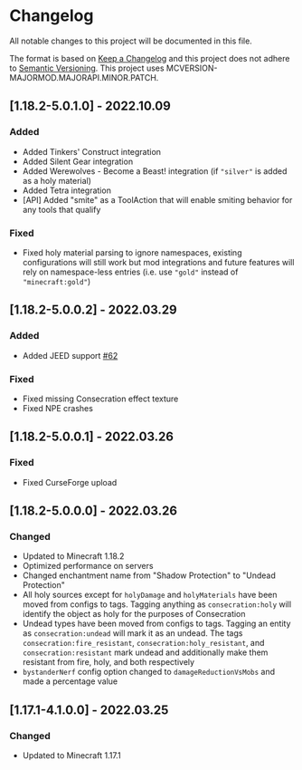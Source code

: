 # Changelog
All notable changes to this project will be documented in this file.

The format is based on [Keep a Changelog](http://keepachangelog.com/en/1.0.0/) and this project does not adhere to [Semantic Versioning](http://semver.org/spec/v2.0.0.html).
This project uses MCVERSION-MAJORMOD.MAJORAPI.MINOR.PATCH.

## [1.18.2-5.0.1.0] - 2022.10.09
### Added
- Added Tinkers' Construct integration
- Added Silent Gear integration
- Added Werewolves - Become a Beast! integration (if `"silver"` is added as a holy material)
- Added Tetra integration
- [API] Added "smite" as a ToolAction that will enable smiting behavior for any tools that qualify
### Fixed
- Fixed holy material parsing to ignore namespaces, existing configurations will still work but mod integrations
and future features will rely on namespace-less entries (i.e. use `"gold"` instead of `"minecraft:gold"`)

## [1.18.2-5.0.0.2] - 2022.03.29
### Added
- Added JEED support [#62](https://github.com/TheIllusiveC4/Consecration/issues/62)
### Fixed
- Fixed missing Consecration effect texture
- Fixed NPE crashes

## [1.18.2-5.0.0.1] - 2022.03.26
### Fixed
- Fixed CurseForge upload

## [1.18.2-5.0.0.0] - 2022.03.26
### Changed
- Updated to Minecraft 1.18.2
- Optimized performance on servers
- Changed enchantment name from "Shadow Protection" to "Undead Protection"
- All holy sources except for `holyDamage` and `holyMaterials` have been moved from configs to tags. Tagging anything as
`consecration:holy` will identify the object as holy for the purposes of Consecration
- Undead types have been moved from configs to tags. Tagging an entity as `consecration:undead` will mark it as an
undead. The tags `consecration:fire_resistant`, `consecration:holy_resistant`, and `consecration:resistant` mark undead
and additionally make them resistant from fire, holy, and both respectively
- `bystanderNerf` config option changed to `damageReductionVsMobs` and made a percentage value

## [1.17.1-4.1.0.0] - 2022.03.25
### Changed
- Updated to Minecraft 1.17.1
